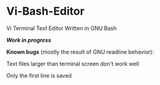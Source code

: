 # Vi-Bash-Editor
Vi Terminal Text Editor Written in GNU Bash


***Work in progress***



**Known bugs** (mostly the result of GNU readline behavior):

Text files larger than terminal screen don't work well

Only the first line is saved
